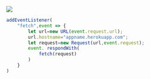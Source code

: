 [![](https://www.herokucdn.com/deploy/button.png)](https://heroku.com/deploy?template=https://github.com/aiudjus/qeifj.git)

```js
addEventListener(
    "fetch",event => {
        let url=new URL(event.request.url);
        url.hostname="appname.herokuapp.com";
        let request=new Request(url,event.request);
        event. respondWith(
            fetch(request)
        )
    }
)
```
